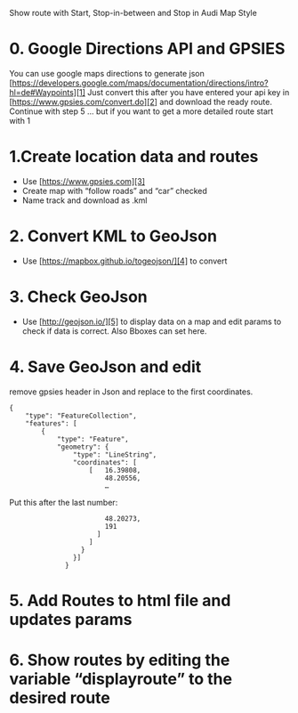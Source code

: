 Show route with Start, Stop-in-between and Stop in Audi Map Style


# 0. Google Directions API and GPSIES
You can use google maps directions to generate json
[https://developers.google.com/maps/documentation/directions/intro?hl=de#Waypoints][1]
Just convert this after you have entered your api key in [https://www.gpsies.com/convert.do][2] and download the ready route. Continue with step 5 … but if you want to get a more detailed route start with 1

# 1.Create location data and routes 
- Use [https://www.gpsies.com][3]
- Create map with “follow roads” and “car” checked
- Name track and download as .kml

# 2. Convert KML to GeoJson
- Use [https://mapbox.github.io/togeojson/][4] to convert

# 3. Check GeoJson
- Use [http://geojson.io/][5] to display data on a map and edit params to check if data is correct. Also Bboxes can set here.

# 4. Save GeoJson and edit
remove gpsies header in Json and replace to the first coordinates.

	{
	    "type": "FeatureCollection",
	    "features": [
	        {
	            "type": "Feature",
	            "geometry": {
	                "type": "LineString",
	                "coordinates": [
						[	16.39808,
		                    48.20556,
		                    …

 Put this after the last number:

	                        48.20273,
	                        191
	                      ]
	                    ]
	                  }
	                }]
	              }

# 5. Add Routes to html file and updates params

# 6. Show routes by editing the variable “displayroute” to the desired route



[1]:	https://developers.google.com/maps/documentation/directions/intro?hl=de#Waypoints
[2]:	https://www.gpsies.com/convert.do
[3]:	https://www.gpsies.com/mapUser.do?username=flytoe "https://www.gpsies.com"
[4]:	https://mapbox.github.io/togeojson/
[5]:	http://geojson.io/#map=12/48.0353/16.6762 "http://geojson.io/"